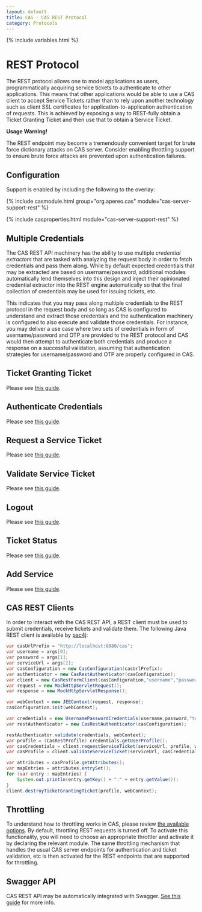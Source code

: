 ```yaml
---
layout: default
title: CAS - CAS REST Protocol
category: Protocols
---
```


{% include variables.html %}

# REST Protocol

The REST protocol allows one to model applications as users, programmatically acquiring
service tickets to authenticate to other applications. This means that other applications would be able
to use a CAS client  to accept Service Tickets rather than to rely upon another technology such as
client SSL certificates for application-to-application authentication of requests. This is achieved
by exposing a way to REST-fully obtain a Ticket Granting Ticket and then use that to obtain a Service Ticket.

<div class="alert alert-warning"><strong>Usage Warning!</strong><p>The REST endpoint may
 become a tremendously convenient target for brute force dictionary attacks on CAS server. Consider
 enabling throttling support to ensure brute force attacks are prevented upon authentication failures.</p></div>

## Configuration

Support is enabled by including the following to the overlay:

{% include casmodule.html group="org.apereo.cas" module="cas-server-support-rest" %}
         
{% include casproperties.html module="cas-server-support-rest" %}

## Multiple Credentials

The CAS REST API machinery has the ability to use multiple *credential extractors* that are
tasked with analyzing the request body in order to fetch credentials and pass them
along. While by default expected credentials that may be extracted are based on
username/password, additional modules automatically lend themselves into this design and inject
their opinionated credential extractor into the REST engine automatically so that the final
collection of credentials may be used for issuing tickets, etc.

This indicates that you may pass along multiple credentials to the REST protocol in
the request body and so long as CAS is configured to understand and extract those
credentials and the authentication machinery is configured to also execute and
validate those credentials. For instance, you may deliver a use case where two sets
of credentials in form of username/password and OTP are provided to the REST protocol
and CAS would then attempt to authenticate both credentials and produce a response
on a successful validation, assuming that authentication strategies for
username/password and OTP are properly configured in CAS.

## Ticket Granting Ticket
   
Please see [this guide](REST-Protocol-Request-TicketGrantingTicket.html).

## Authenticate Credentials

Please see [this guide](REST-Protocol-CredentialAuthentication.html).

## Request a Service Ticket

Please see [this guide](REST-Protocol-Request-ServiceTicket.html).

## Validate Service Ticket

Please see [this guide](REST-Protocol-ServiceTicket-Validation.html).

## Logout

Please see [this guide](REST-Protocol-Logout.html).

## Ticket Status

Please see [this guide](REST-Protocol-TicketStatus.html).

## Add Service

Please see [this guide](REST-Protocol-Create-Service.html).


## CAS REST Clients

In order to interact with the CAS REST API, a REST client must be used to submit credentials,
receive tickets and validate them. The following Java REST client is available
by [pac4j](https://github.com/pac4j/pac4j):

```java
var casUrlPrefix = "http://localhost:8080/cas";
var username = args[0];
var password = args[1];
var serviceUrl = args[2];
var casConfiguration = new CasConfiguration(casUrlPrefix);
var authenticator = new CasRestAuthenticator(casConfiguration);
var client = new CasRestFormClient(casConfiguration,"username","password");
var request = new MockHttpServletRequest();
var response = new MockHttpServletResponse();

var webContext = new JEEContext(request, response);
casConfiguration.init(webContext);

var credentials = new UsernamePasswordCredentials(username,password,"testclient");
var restAuthenticator = new CasRestAuthenticator(casConfiguration);

restAuthenticator.validate(credentials, webContext);
var profile = (CasRestProfile) credentials.getUserProfile();
var casCredentials = client.requestServiceTicket(serviceUrl, profile, webContext);
var casProfile = client.validateServiceTicket(serviceUrl, casCredentials, webContext);

var attributes = casProfile.getAttributes();
var mapEntries = attributes.entrySet();
for (var entry : mapEntries) {
    System.out.println(entry.getKey() + ":" + entry.getValue());
}
client.destroyTicketGrantingTicket(profile, webContext);
```

## Throttling

To understand how to throttling works in CAS, 
please review [the available options](../authentication/Configuring-Authentication-Throttling.html). 
By default, throttling REST requests is turned off. 
To activate this functionality, you will need to choose an appropriate throttler and activate it by declaring the relevant module. 
The same throttling mechanism that handles the usual CAS server endpoints for authentication
and ticket validation, etc is then activated for the REST endpoints that are supported for throttling.

## Swagger API

CAS REST API may be automatically integrated with Swagger. [See this guide](../integration/Swagger-Integration.html) for more info.
